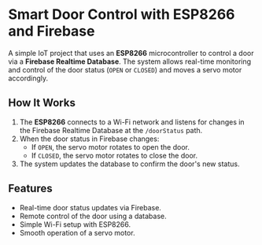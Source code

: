
# Smart Door Control with ESP8266 and Firebase

A simple IoT project that uses an **ESP8266** microcontroller to control a door via a **Firebase Realtime Database**. The system allows real-time monitoring and control of the door status (`OPEN` or `CLOSED`) and moves a servo motor accordingly.

## How It Works
1. The **ESP8266** connects to a Wi-Fi network and listens for changes in the Firebase Realtime Database at the `/doorStatus` path.
2. When the door status in Firebase changes:
   - If `OPEN`, the servo motor rotates to open the door.
   - If `CLOSED`, the servo motor rotates to close the door.
3. The system updates the database to confirm the door's new status.

## Features
- Real-time door status updates via Firebase.
- Remote control of the door using a database.
- Simple Wi-Fi setup with ESP8266.
- Smooth operation of a servo motor.

